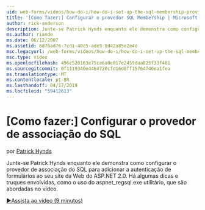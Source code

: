 ```yaml
---
uid: web-forms/videos/how-do-i/how-do-i-set-up-the-sql-membership-provider
title: '[Como fazer:] Configurar o provedor SQL Membership | Microsoft Docs'
author: rick-anderson
description: Junte-se Patrick Hynds enquanto ele demonstra como configurar o provedor de associação do SQL para adicionar a autenticação de formulários ao seu site da Web do ASP.NET 2.0. Existem alguns dica...
ms.author: riande
ms.date: 06/12/2007
ms.assetid: 6d7bad76-7cd1-40c5-ade9-8d42a85e2e4e
msc.legacyurl: /web-forms/videos/how-do-i/how-do-i-set-up-the-sql-membership-provider
msc.type: video
ms.openlocfilehash: 496c520163e75ca6a0e017e2459daa025f33f481
ms.sourcegitcommit: 0f1119340e4464720cfd16d0ff15764746ea1fea
ms.translationtype: MT
ms.contentlocale: pt-BR
ms.lasthandoff: 04/17/2019
ms.locfileid: "59412613"
---
```

# <a name="how-do-i-set-up-the-sql-membership-provider"></a>[Como fazer:] Configurar o provedor de associação do SQL

por [Patrick Hynds](https://twitter.com/patrickhynds)

Junte-se Patrick Hynds enquanto ele demonstra como configurar o provedor de associação do SQL para adicionar a autenticação de formulários ao seu site da Web do ASP.NET 2.0. Há algumas dicas e truques envolvidas, como o uso do aspnet\_regsql.exe utilitário, que são abordadas no vídeo.

[&#9654;Assista ao vídeo (9 minutos)](https://channel9.msdn.com/Blogs/ASP-NET-Site-Videos/how-do-i-set-up-the-sql-membership-provider)

